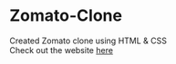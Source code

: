 # Zomato-Clone
Created Zomato clone using HTML & CSS </br>
Check out the website [here](https://khushi911.github.io/Zomato-Clone/)
